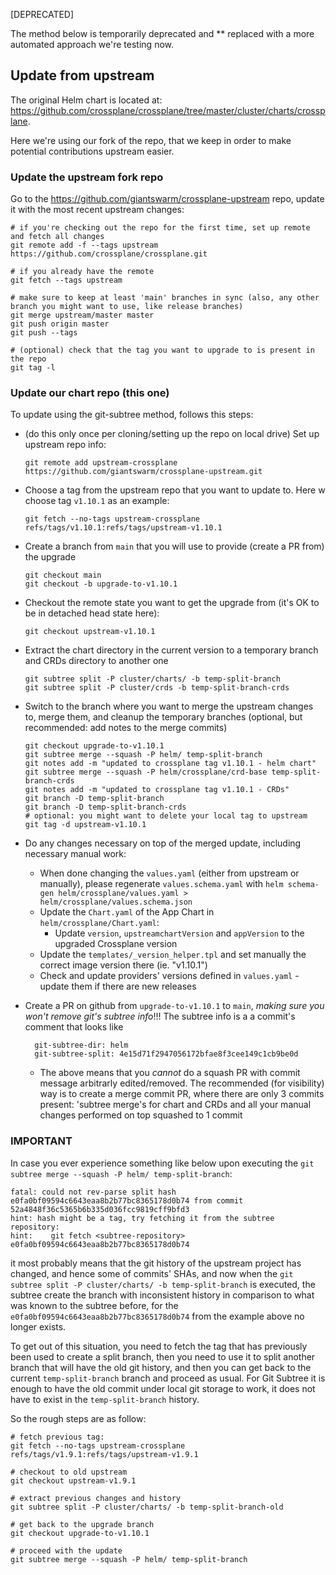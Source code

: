 [DEPRECATED]

The method below is temporarily deprecated and \*\* replaced with a more automated approach we're testing now.

## Update from upstream

The original Helm chart is located at: https://github.com/crossplane/crossplane/tree/master/cluster/charts/crossplane.

Here we're using our fork of the repo, that we keep in order to make potential contributions upstream easier.

### Update the upstream fork repo

Go to the <https://github.com/giantswarm/crossplane-upstream> repo, update it with the most recent upstream changes:

```
# if you're checking out the repo for the first time, set up remote and fetch all changes
git remote add -f --tags upstream https://github.com/crossplane/crossplane.git

# if you already have the remote
git fetch --tags upstream

# make sure to keep at least 'main' branches in sync (also, any other branch you might want to use, like release branches)
git merge upstream/master master
git push origin master
git push --tags

# (optional) check that the tag you want to upgrade to is present in the repo
git tag -l
```

### Update our chart repo (this one)

To update using the git-subtree method, follows this steps:

- (do this only once per cloning/setting up the repo on local drive) Set up upstream repo info:
  ```
  git remote add upstream-crossplane https://github.com/giantswarm/crossplane-upstream.git
  ```
- Choose a tag from the upstream repo that you want to update to. Here w choose tag `v1.10.1` as an example:
  ```
  git fetch --no-tags upstream-crossplane refs/tags/v1.10.1:refs/tags/upstream-v1.10.1
  ```
- Create a branch from `main` that you will use to provide (create a PR from) the upgrade
  ```
  git checkout main
  git checkout -b upgrade-to-v1.10.1
  ```
- Checkout the remote state you want to get the upgrade from (it's OK to be in detached head state here):
  ```
  git checkout upstream-v1.10.1
  ```
- Extract the chart directory in the current version to a temporary branch and CRDs directory to another one
  ```
  git subtree split -P cluster/charts/ -b temp-split-branch
  git subtree split -P cluster/crds -b temp-split-branch-crds
  ```
- Switch to the branch where you want to merge the upstream changes to, merge them, and cleanup the temporary branches (optional, but recommended: add notes to the merge commits)
  ```
  git checkout upgrade-to-v1.10.1
  git subtree merge --squash -P helm/ temp-split-branch
  git notes add -m "updated to crossplane tag v1.10.1 - helm chart"
  git subtree merge --squash -P helm/crossplane/crd-base temp-split-branch-crds
  git notes add -m "updated to crossplane tag v1.10.1 - CRDs"
  git branch -D temp-split-branch
  git branch -D temp-split-branch-crds
  # optional: you might want to delete your local tag to upstream
  git tag -d upstream-v1.10.1
  ```
- Do any changes necessary on top of the merged update, including necessary manual work:

  - When done changing the `values.yaml` (either from upstream or manually), please regenerate `values.schema.yaml`
    with `helm schema-gen helm/crossplane/values.yaml > helm/crossplane/values.schema.json`
  - Update the `Chart.yaml` of the App Chart in `helm/crossplane/Chart.yaml`:
    - Update `version`, `upstreamchartVersion` and `appVersion` to the upgraded Crossplane version
  - Update the `templates/_version_helper.tpl` and set manually the correct image version there (ie. "v1.10.1")
  - Check and update providers' versions defined in `values.yaml` - update them if there are new releases

- Create a PR on github from `upgrade-to-v1.10.1` to `main`, _making sure you won't remove git's subtree info_!!! The subtree info is a a commit's comment that looks like
  ```
    git-subtree-dir: helm
    git-subtree-split: 4e15d71f2947056172bfae8f3cee149c1cb9be0d
  ```
  - The above means that you _cannot_ do a squash PR with commit message arbitrarly edited/removed. The recommended (for visibility) way
    is to create a merge commit PR, where there are only 3 commits present: 'subtree merge's for chart and CRDs and all your
    manual changes performed on top squashed to 1 commit

### IMPORTANT

In case you ever experience something like below upon executing the `git subtree merge --squash -P helm/ temp-split-branch`:

```text
fatal: could not rev-parse split hash e0fa0bf09594c6643eaa8b2b77bc8365178d0b74 from commit 52a4848f36c5365b6b335d036fcc9819cff9bfd3
hint: hash might be a tag, try fetching it from the subtree repository:
hint:    git fetch <subtree-repository> e0fa0bf09594c6643eaa8b2b77bc8365178d0b74
```

it most probably means that the git history of the upstream project has changed, and hence some of commits' SHAs, and now when the `git subtree split -P cluster/charts/ -b temp-split-branch` is executed, the subtree create the branch with inconsistent history in comparison to what was known to the subtree before, for the `e0fa0bf09594c6643eaa8b2b77bc8365178d0b74` from the example above no longer exists.

To get out of this situation, you need to fetch the tag that has previously been used to create a split branch, then you need to use it to split another branch that will have the old git history, and then you can get back to the current `temp-split-branch` branch and proceed as usual. For Git Subtree it is enough to have the old commit under local git storage to work, it does not have to exist in the `temp-split-branch` history.

So the rough steps are as follow:

```text
# fetch previous tag:
git fetch --no-tags upstream-crossplane refs/tags/v1.9.1:refs/tags/upstream-v1.9.1

# checkout to old upstream
git checkout upstream-v1.9.1

# extract previous changes and history
git subtree split -P cluster/charts/ -b temp-split-branch-old

# get back to the upgrade branch
git checkout upgrade-to-v1.10.1

# proceed with the update
git subtree merge --squash -P helm/ temp-split-branch
```
